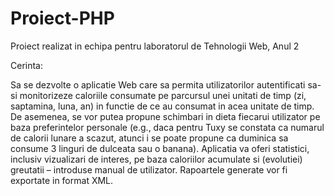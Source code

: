 # Proiect-PHP
Proiect realizat in echipa pentru laboratorul de Tehnologii Web, Anul 2


Cerinta:

Sa se dezvolte o aplicatie Web care sa permita utilizatorilor autentificati sa-si monitorizeze caloriile consumate pe parcursul unei unitati de timp (zi, saptamina, luna, an) in functie de ce au consumat in acea unitate de timp. De asemenea, se vor putea propune schimbari in dieta fiecarui utilizator pe baza preferintelor personale (e.g., daca pentru Tuxy se constata ca numarul de calorii lunare a scazut, atunci i se poate propune ca duminica sa consume 3 linguri de dulceata sau o banana). Aplicatia va oferi statistici, inclusiv vizualizari de interes, pe baza caloriilor acumulate si (evolutiei) greutatii – introduse manual de utilizator. Rapoartele generate vor fi exportate in format XML.
